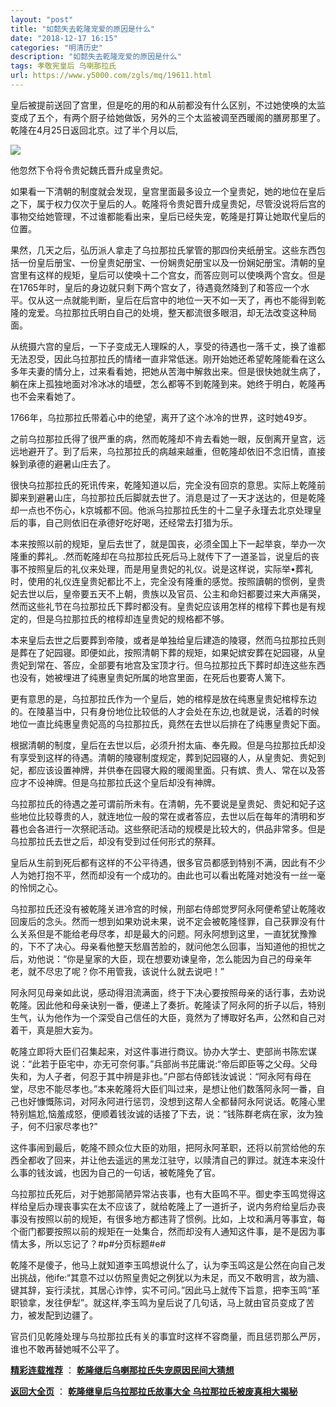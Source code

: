 ```yaml
---
layout: "post"
title: "如懿失去乾隆宠爱的原因是什么"
date: "2018-12-17 16:15"
categories: "明清历史"
description: "如懿失去乾隆宠爱的原因是什么"
tags: 孝敬宪皇后 乌喇那拉氏
url: https://www.y5000.com/zgls/mq/19611.html
---
```






皇后被提前送回了宫里，但是吃的用的和从前都没有什么区别，不过她使唤的太监变成了五个，有两个厨子给她做饭，另外的三个太监被调至西暖阁的膳房那里了。乾隆在4月25日返回北京。过了半个月以后,

![](https://img.y5000.com/uploads/allimg/170424/6-1F42410044R93.jpg)

他忽然下令将令贵妃魏氏晋升成皇贵妃。

如果看一下清朝的制度就会发现，皇宫里面最多设立一个皇贵妃，她的地位在皇后之下，属于权力仅次于皇后的人。乾隆将令贵妃晋升成皇贵妃，尽管没说将后宫的事物交给她管理，不过谁都能看出来，皇后已经失宠，乾隆是打算让她取代皇后的位置。

果然，几天之后，弘历派人拿走了乌拉那拉氏掌管的那四份夹纸册宝。这些东西包括一份皇后册宝、一份皇贵妃册宝、一份娴贵妃册宝以及一份娴妃册宝。清朝的皇宫里有这样的规矩，皇后可以使唤十二个宫女，而答应则可以使唤两个宫女。但是在1765年时，皇后的身边就只剩下两个宫女了，待遇竟然降到了和答应一个水平。仅从这一点就能判断，皇后在后宫中的地位一天不如一天了，再也不能得到乾隆的宠爱。乌拉那拉氏明白自己的处境，整天都流很多眼泪，却无法改变这种局面。

从统摄六宫的皇后，一下子变成无人理睬的人，享受的待遇也一落千丈，换了谁都无法忍受，因此乌拉那拉氏的情绪一直非常低迷。刚开始她还希望乾隆能看在这么多年夫妻的情分上，过来看看她，把她从苦海中解救出来。但是很快她就生病了，躺在床上孤独地面对冷冰冰的墙壁，怎么都等不到乾隆到来。她终于明白，乾隆再也不会来看她了。

1766年，乌拉那拉氏带着心中的绝望，离开了这个冰冷的世界，这时她49岁。

之前乌拉那拉氏得了很严重的病，然而乾隆却不肯去看她一眼，反倒离开皇宫，远远地避开了。到了后来，乌拉那拉氏的病越来越重，但乾隆却依旧不念旧情，直接躲到承德的避暑山庄去了。

很快乌拉那拉氏的死讯传来，乾隆知道以后，完全没有回京的意思。实际上乾隆前脚来到避暑山庄，乌拉那拉氏后脚就去世了。消息是过了一天才送达的，但是乾隆却一点也不伤心，k京城都不回。他派乌拉那拉氏生的十二皇子永瑾去北京处理皇后的事，自己则依旧在承德好吃好喝，还经常去打猎为乐。

本来按照以前的规矩，皇后去世了，就是国丧，必须全国上下一起举哀，举办一次隆重的葬礼。.然而乾隆却在乌拉那拉氏死后马上就传下了一道圣旨，说皇后的丧事不按照皇后的礼仪来处理，而是用皇贵妃的礼仪。说是这样说，实际举•葬礼时，使用的礼仪连皇贵妃都比不上，完全没有隆重的感觉。按照讀朝的惯例，皇贵妃去世以后，皇帝要五天不上朝，贵族以及官员、公主和命妇都要过来大声痛哭，然而这些礼节在乌拉那拉氏下葬时都没有。皇贵妃应该用怎样的棺椁下葬也是有规定的，但是乌拉那拉氏的棺椁却连皇贵妃的规格都不够。

本来皇后去世之后要葬到帝陵，或者是单独给皇后建造的陵寝，然而乌拉那拉氏则是葬在了妃园寝。即便如此，按照清朝下葬的规矩，如果妃嫔安葬在妃园寝，从皇贵妃到常在、答应，全部要有地宫及宝顶才行。但乌拉那拉氏下葬时却连这些东西也没有，她被埋进了纯惠皇贵妃所属的地宫里面，在死后也要寄人篱下。

更有意思的是，乌拉那拉氏作为一个皇后，她的棺椁是放在纯惠皇贵妃棺椁东边的。在陵墓当中，只有身份地位比较低的人才会处在东边,也就是说，活着的时候地位一直比纯惠皇贵妃高的乌拉那拉氏，竟然在去世以后排在了纯惠皇贵妃下面。

根据清朝的制度，皇后在去世以后，必须升拊太庙、奉先殿。但是乌拉那拉氏却没有享受到这样的待遇。清朝的陵寝制度规定，葬到妃园寝的人，从皇贵妃、贵妃到妃，都应该设置神牌，并供奉在园寝大殿的暖阁里面。只有嫔、贵人、常在以及答应才不设神牌。但是乌拉那拉氏这个皇后却没有神牌。

乌拉那拉氏的待遇之差可谓前所未有。在清朝，先不要说是皇贵妃、贵妃和妃子这些地位比较尊贵的人，就连地位一般的常在或者答应，去世以后在每年的清明和岁暮也会各进行一次祭祀活动。这些祭祀活动的规模是比较大的，供品非常多。但是乌拉那拉氏去世之后，却没有受到过任何形式的祭拜。

皇后从生前到死后都有这样的不公平待遇，很多官员都感到特别不满，因此有不少人为她打抱不平，然而却没有一个成功的。由此也可以看出乾隆对她没有一丝一毫的怜悯之心。

乌拉那拉氏还没有被乾隆关进冷宫的时候，刑部右侍郎觉罗阿永阿便希望让乾隆收回废后的念头。然而一想到如果劝说未果，说不定会被乾隆怪罪，自己获罪没有什么关系但是不能给老母尽孝，却是最大的问题。阿永阿想到这里，一直犹犹豫豫的，下不了决心。母亲看他整天愁眉苦脸的，就问他怎么回事，当知道他的担忧之后，劝他说：“你是皇家的大臣，现在想要劝谏皇帝，怎么能因为自己的母亲年老，就不尽忠了呢？你不用管我，该说什么就去说吧！”

阿永阿见母亲如此说，感动得泪流满面，终于下决心要按照母亲的话行事，去劝说乾隆。因此他和母亲诀别一番，便递上了奏折。乾隆读了阿永阿的折子以后，特别生气，认为他作为一个深受自己信任的大臣，竟然为了博取好名声，公然和自己对着干，真是胆大妄为。

乾隆立即将大臣们召集起来，对这件事进行商议。协办大学士、吏部尚书陈宏谋说：“此若于臣宅中，亦无可奈何事。”兵部尚书芘庸说:“帝后即臣等之父母。父母失和，为人子者，何忍于其中辨是非也。”户部右侍郎钱汝诚说：“阿永阿有母在堂，尽忠不能尽孝也。”本来乾隆将大臣们叫过来，是想让他们数落阿永阿一番，自己也好慷慨陈词，对阿永阿进行惩罚，没想到这帮人全都替阿永阿说话。乾隆心里特别尴尬,恼羞成怒，便顺着钱汝诚的话接了下去，说：“钱陈群老病在家，汝为独子，何不归家尽孝也?”

这件事闹到最后，乾隆不顾众位大臣的劝阻，把阿永阿革职，还将以前赏给他的东西全都收了回来，并让他去遥远的黑龙江驻守，以赎清自己的罪过。就连本来没什么事的钱汝诚，也因为自己的一句话，被乾隆免了官。

乌拉那拉氏死后，对于她那简陋异常沾丧事，也有大臣鸣不平。御史李玉鸣觉得这样给皇后办理丧事实在太不应该了，就给乾隆上了一道折子，说内务府给皇后办丧事没有按照以前的规矩，有很多地方都违背了惯例。比如，上坟和满月等事宜，每个衙门都要按照以前的规矩在一处集合，然而却没有人通知这件事，是不是因为事情太多，所以忘记了？#p#分页标题#e#

乾隆不是傻子，他马上就知道李玉鸣想说什么了，认为李玉鸣这是公然在向自己发出挑战，他ife:“其意不过以仿照皇贵妃之例犹以为未足，而又不敢明言，故为牆、键其辞，妄行渎扰，其居心诈悖，实不可问。”因此马上就传下旨意，把李玉鸣“革职锁拿，发往伊犁”。就这样,李玉鸣为皇后说了几句话，马上就由官员变成了苦力，被发配到边疆了。

官员们见乾隆处理与乌拉那拉氏有关的事宜时这样不容商量，而且惩罚那么严厉，谁也不敢再替她喊不公平了。

**[精彩连载推荐](https://www.y5000.com/zgls/mq/19615.html)** ：
**[乾隆继后乌喇那拉氏失宠原因民间大猜想](https://www.y5000.com/zgls/mq/19615.html)**

**[返回大全页](https://www.y5000.com/zgls/mq/19621.html)** ： **[乾隆继皇后乌拉那拉氏故事大全
乌拉那拉氏被废真相大揭秘](https://www.y5000.com/zgls/mq/19621.html)**
